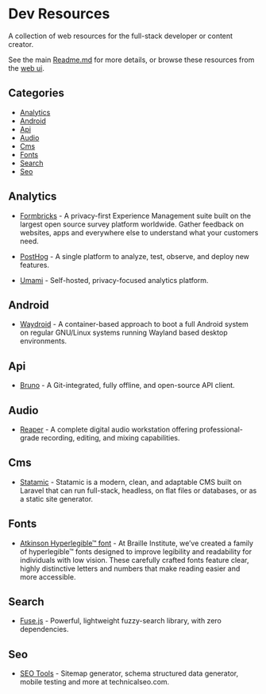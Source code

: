 # Dev Resources

A collection of web resources for the full-stack developer or content creator.

See the main [Readme.md](./Readme.md) for more details, or browse these resources from the [web ui](https://resources.mytchall.dev/).

## Categories

- [Analytics](#analytics)
- [Android](#android)
- [Api](#api)
- [Audio](#audio)
- [Cms](#cms)
- [Fonts](#fonts)
- [Search](#search)
- [Seo](#seo)

## Analytics

- [Formbricks](https://formbricks.com/) - A privacy-first Experience Management suite built on the largest open source survey platform worldwide. Gather feedback on websites, apps and everywhere else to understand what your customers need.

- [PostHog](https://posthog.com/) - A single platform to analyze, test, observe, and deploy new features.

- [Umami](https://umami.is) - Self-hosted, privacy-focused analytics platform.


## Android

- [Waydroid](https://waydro.id/) - A container-based approach to boot a full Android system on regular GNU/Linux systems running Wayland based desktop environments.


## Api

- [Bruno](https://www.usebruno.com/) - A Git-integrated, fully offline, and open-source API client.


## Audio

- [Reaper](https://www.reaper.fm/) - A complete digital audio workstation offering professional-grade recording, editing, and mixing capabilities.


## Cms

- [Statamic](https://statamic.com) - Statamic is a modern, clean, and adaptable CMS built on Laravel that can run full-stack, headless, on flat files or databases, or as a static site generator.


## Fonts

- [Atkinson Hyperlegible™ font](https://www.brailleinstitute.org/freefont/) - At Braille Institute, we’ve created a family of hyperlegible™ fonts designed to improve legibility and readability for individuals with low vision. These carefully crafted fonts feature clear, highly distinctive letters and numbers that make reading easier and more accessible.


## Search

- [Fuse.js](https://www.fusejs.io/) - Powerful, lightweight fuzzy-search library, with zero dependencies.


## Seo

- [SEO Tools](https://technicalseo.com/tools/) - Sitemap generator, schema structured data generator, mobile testing and more at technicalseo.com.



